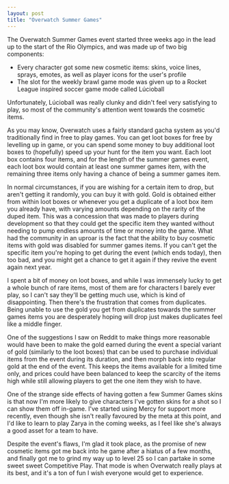 ```yaml
---
layout: post
title: "Overwatch Summer Games"
---
```


The Overwatch Summer Games event started three weeks ago in the lead up to the start of the Rio Olympics, and was made up of two big components:

* Every character got some new cosmetic items: skins, voice lines, sprays, emotes, as well as player icons for the user's profile
* The slot for the weekly brawl game mode was given up to a Rocket League inspired soccer game mode called Lúcioball

Unfortunately, Lúcioball was really clunky and didn't feel very satisfying to play, so most of the community's attention went towards the cosmetic items.

As you may know, Overwatch uses a fairly standard gacha system as you'd traditionally find in free to play games. You can get loot boxes for free by levelling up in game, or you can spend some money to buy additional loot boxes to (hopefully) speed up your hunt for the item you want. Each loot box contains four items, and for the length of the summer games event, each loot box would contain at least one summer games item, with the remaining three items only having a chance of being a summer games item.

In normal circumstances, if you are wishing for a certain item to drop, but aren't getting it randomly, you can buy it with gold. Gold is obtained either from within loot boxes or whenever you get a duplicate of a loot box item you already have, with varying amounts depending on the rarity of the duped item. This was a concession that was made to players during development so that they could get the specific item they wanted without needing to pump endless amounts of time or money into the game. What had the community in an uproar is the fact that the ability to buy cosmetic items with gold was disabled for summer games items. If you can't get the specific item you're hoping to get during the event (which ends today), then too bad, and you might get a chance to get it again if they revive the event again next year.

I spent a bit of money on loot boxes, and while I was immensely lucky to get a whole bunch of rare items, most of them are for characters I barely ever play, so I can't say they'll be getting much use, which is kind of disappointing. Then there's the frustration that comes from duplicates. Being unable to use the gold you get from duplicates towards the summer games items you are desperately hoping will drop just makes duplicates feel like a middle finger.

One of the suggestions I saw on Reddit to make things more reasonable would have been to make the gold earned during the event a special variant of gold (similarly to the loot boxes) that can be used to purchase individual items from the event during its duration, and then morph back into regular gold at the end of the event. This keeps the items available for a limited time only, and prices could have been balanced to keep the scarcity of the items high while still allowing players to get the one item they wish to have.

One of the strange side effects of having gotten a few Summer Games skins is that now I'm more likely to give characters I've gotten skins for a shot so I can show them off in-game. I've started using Mercy for support more recently, even though she isn't really favoured by the meta at this point, and I'd like to learn to play Zarya in the coming weeks, as I feel like she's always a good asset for a team to have.

Despite the event's flaws, I'm glad it took place, as the promise of new cosmetic items got me back into he game after a hiatus of a few months, and finally got me to grind my way up to level 25 so I can partake in some sweet sweet Competitive Play. That mode is when Overwatch really plays at its best, and it's a ton of fun I wish everyone would get to experience.

